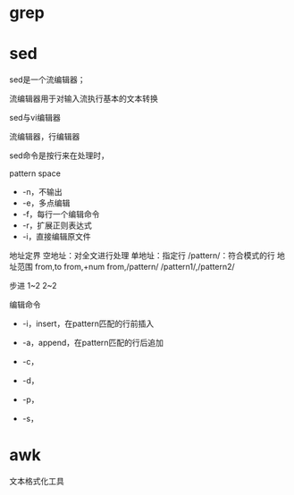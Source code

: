 

# grep




# sed
sed是一个流编辑器；

流编辑器用于对输入流执行基本的文本转换


sed与vi编辑器



流编辑器，行编辑器

sed命令是按行来在处理时，

pattern space


- -n，不输出
- -e，多点编辑
- -f，每行一个编辑命令
- -r，扩展正则表达式
- -i，直接编辑原文件


地址定界
空地址：对全文进行处理
单地址：指定行
/pattern/：符合模式的行
地址范围
	from,to
	from,+num
	from,/pattern/
	/pattern1/,/pattern2/

步进
	1~2
	2~2


编辑命令
- -i，insert，在pattern匹配的行前插入
- -a，append，在pattern匹配的行后追加
- -c，
- -d，

- -p，
- -s，











# awk
文本格式化工具






